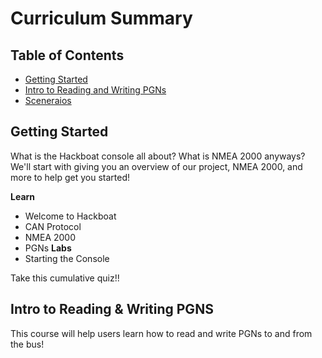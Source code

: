 # Curriculum Summary

## Table of Contents

- [Getting Started](#getting-started)
- [Intro to Reading and Writing PGNs](#intro-to-reading-&-writing-pgns)
- [Sceneraios](#credits)

## Getting Started
What is the Hackboat console all about? What is NMEA 2000 anyways? We'll start with giving you an overview of our project, NMEA 2000, and more to help get you started!

**Learn**
- Welcome to Hackboat
- CAN Protocol
- NMEA 2000
- PGNs
**Labs**
- Starting the Console
 
Take this cumulative quiz!!

## Intro to Reading & Writing PGNS
This course will help users learn how to read and write PGNs to and from the bus!


